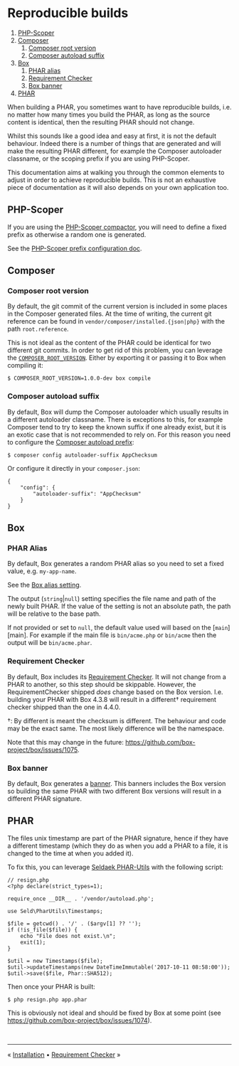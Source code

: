 # Reproducible builds

1. [PHP-Scoper](#php-scoper)
1. [Composer](#composer)
   1. [Composer root version](#composer-root-version)
   1. [Composer autoload suffix](#composer-autoload-suffix)
1. [Box](#box)
   1. [PHAR alias](#phar-alias)
   1. [Requirement Checker](#requirement-checker)
   1. [Box banner](#box-banner)
1. [PHAR](#phar)


When building a PHAR, you sometimes want to have reproducible builds, i.e. no matter how many times you build the PHAR,
as long as the source content is identical, then the resulting PHAR should not change.

Whilst this sounds like a good idea and easy at first, it is not the default behaviour. Indeed there is a number of things
that are generated and will make the resulting PHAR different, for example the Composer autoloader classname, or the scoping
prefix if you are using PHP-Scoper.

This documentation aims at walking you through the common elements to adjust in order to achieve reproducible builds. This
is not an exhaustive piece of documentation as it will also depends on your own application too.

## PHP-Scoper

If you are using the [PHP-Scoper compactor][php-scoper-compactor], you will need to define a fixed prefix as otherwise a random
one is generated.

See the [PHP-Scoper prefix configuration doc][php-scoper-prefix-doc].


## Composer

### Composer root version

By default, the git commit of the current version is included in some places in the Composer generated files. At the time
of writing, the current git reference can be found in `vendor/composer/installed.{json|php}` with the path `root.reference`.

This is not ideal as the content of the PHAR could be identical for two different git commits. In order to get rid of
this problem, you can leverage the [`COMPOSER_ROOT_VERSION`][composer-root-version]. Either by exporting it or passing
it to Box when compiling it:

```
$ COMPOSER_ROOT_VERSION=1.0.0-dev box compile
```

### Composer autoload suffix

By default, Box will dump the Composer autoloader which usually results in a different autoloader classname. There is
exceptions to this, for example Composer tend to try to keep the known suffix if one already exist, but it is an exotic
case that is not recommended to rely on. For this reason you need to configure the [Composer autoload prefix][composer-autoload-prefix]:

```
$ composer config autoloader-suffix AppChecksum
```

Or configure it directly in your `composer.json`:

```
{
    "config": {
        "autoloader-suffix": "AppChecksum"
    }
}
```


## Box

### PHAR Alias

By default, Box generates a random PHAR alias so you need to set a fixed value, e.g. `my-app-name`.

See the [Box alias setting][box-alias].

The output (`string`|`null`) setting specifies the file name and path of the newly built PHAR. If the value of the
setting is not an absolute path, the path will be relative to the base path.

If not provided or set to `null`, the default value used will based on the [`main`][main]. For example if the main file
is `bin/acme.php` or `bin/acme` then the output will be `bin/acme.phar`.


### Requirement Checker

By default, Box includes its [Requirement Checker][requirement-checker]. It will not change from a PHAR to another, so
this step should be skippable. However, the RequirementChecker shipped _does_ change based on the Box version. I.e.
building your PHAR with Box 4.3.8 will result in a different† requirement checker shipped than the one in 4.4.0.

†: By different is meant the checksum is different. The behaviour and code may be the exact same. The most likely
difference will be the namespace.

Note that this may change in the future: https://github.com/box-project/box/issues/1075.


### Box banner

By default, Box generates a [banner][banner]. This banners includes the Box version so building the same PHAR with two
different Box versions will result in a different PHAR signature.


## PHAR

The files unix timestamp are part of the PHAR signature, hence if they have a different timestamp (which they do as when
you add a PHAR to a file, it is changed to the time at when you added it).

To fix this, you can leverage [Seldaek PHAR-Utils][phar-utils] with the following script:

```
// resign.php
<?php declare(strict_types=1);

require_once __DIR__ . '/vendor/autoload.php';

use Seld\PharUtils\Timestamps;

$file = getcwd() . '/' . ($argv[1] ?? '');
if (!is_file($file)) {
    echo "File does not exist.\n";
    exit(1);
}

$util = new Timestamps($file);
$util->updateTimestamps(new DateTimeImmutable('2017-10-11 08:58:00'));
$util->save($file, Phar::SHA512);
```

Then once your PHAR is built:

```
$ php resign.php app.phar
```

This is obviously not ideal and should be fixed by Box at some point (see https://github.com/box-project/box/issues/1074).


<br />
<hr />

« [Installation](installation.md#installation) • [Requirement Checker](requirement-checker.md#requirements-checker) »


[banner]: ./configuration.md#banner-banner
[box-alias]: ./configuration.md#alias-alias
[composer-autoload-prefix]: https://getcomposer.org/doc/06-config.md#autoloader-suffix
[composer-root-version]: https://getcomposer.org/doc/03-cli.md#composer-root-version
[phar-utils]: https://github.com/Seldaek/phar-utils
[php-scoper-compactor]: ./configuration.md#compactors-compactors
[php-scoper-prefix-doc]: https://github.com/humbug/php-scoper/blob/main/docs/configuration.md#prefix
[requirement-checker]: ./requirement-checker.md

